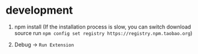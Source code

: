 # development
1. npm install (If the installation process is slow, you can switch download source run `npm config set registry https://registry.npm.taobao.org`)

2. Debug -> `Run Extension`